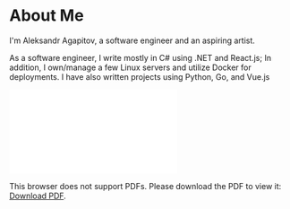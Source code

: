 # About Me


I'm Aleksandr Agapitov, a software engineer and an aspiring artist.

As a software engineer, I write mostly in C# using .NET and React.js; In addition, I own/manage a few Linux servers and utilize Docker for deployments. I have also written projects using Python, Go, and Vue.js

<object data="/resume/Resume.pdf" type="application/pdf" width="700px" height="900px">
    <embed src="/resume/Resume.pdf">
        <p>This browser does not support PDFs. Please download the PDF to view it: <a href="/resume/Resume.pdf">Download PDF</a>.</p>
    </embed>
</object>

